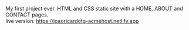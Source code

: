 My first project ever. HTML and CSS static site with a HOME, ABOUT and CONTACT pages. <br>
live version: https://joaoricardotg-acmehost.netlify.app
